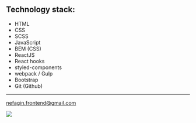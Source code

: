 ## Technology stack:
- HTML
- CSS
- SCSS
- JavaScript
- BEM (CSS)
- ReactJS
- React hooks
- styled-components
- webpack / Gulp
- Bootstrap
- Git (Github)

---

<nefagin.frontend@gmail.com>

![](https://i.pinimg.com/originals/f1/63/11/f16311fd0c32786525f471c685bc516e.gif)
